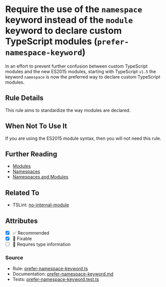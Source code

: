 # Require the use of the `namespace` keyword instead of the `module` keyword to declare custom TypeScript modules (`prefer-namespace-keyword`)

In an effort to prevent further confusion between custom TypeScript modules and the new ES2015 modules, starting
with TypeScript `v1.5` the keyword `namespace` is now the preferred way to declare custom TypeScript modules.

## Rule Details

This rule aims to standardize the way modules are declared.

## When Not To Use It

If you are using the ES2015 module syntax, then you will not need this rule.

## Further Reading

- [Modules](https://www.typescriptlang.org/docs/handbook/modules.html)
- [Namespaces](https://www.typescriptlang.org/docs/handbook/namespaces.html)
- [Namespaces and Modules](https://www.typescriptlang.org/docs/handbook/namespaces-and-modules.html)

## Related To

- TSLint: [no-internal-module](https://palantir.github.io/tslint/rules/no-internal-module/)

## Attributes

- [x] ✅ Recommended
- [x] 🔧 Fixable
- [ ] 💭 Requires type information

### Source

- Rule: [prefer-namespace-keyword.ts](https://github.com/typescript-eslint/typescript-eslint/blob/main/packages/eslint-plugin/src/rules/prefer-namespace-keyword.ts)
- Documentation: [prefer-namespace-keyword.md](https://github.com/typescript-eslint/typescript-eslint/blob/main/packages/eslint-plugin/docs/rules/prefer-namespace-keyword.md)
- Tests: [prefer-namespace-keyword.test.ts](https://github.com/typescript-eslint/typescript-eslint/blob/main/packages/eslint-plugin/tests/rules/prefer-namespace-keyword.test.ts)
